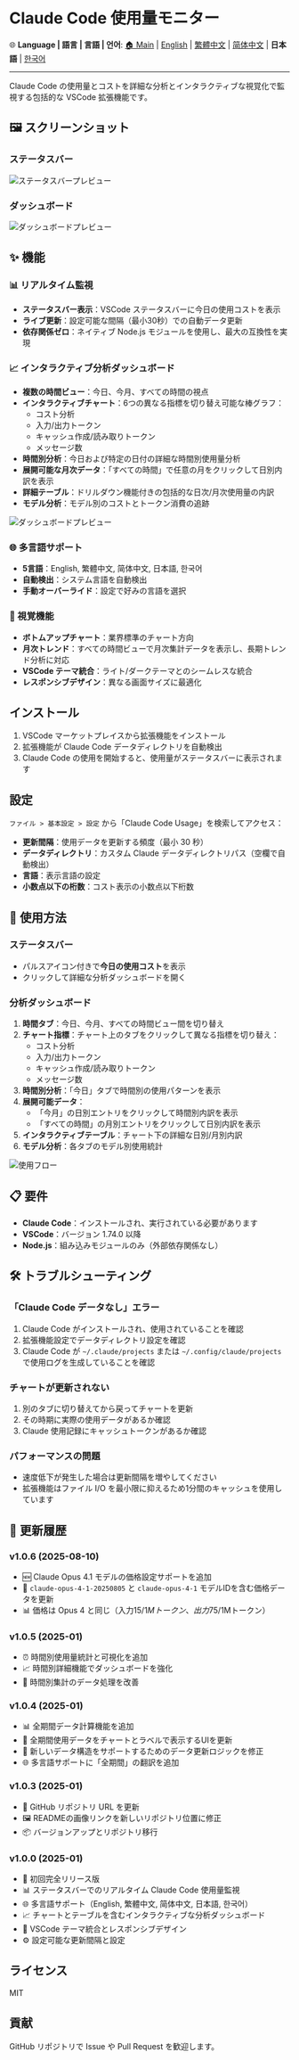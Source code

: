 # Claude Code 使用量モニター

🌐 **Language | 語言 | 言語 | 언어**: [🏠 Main](README.md) | [English](README-en.md) | [繁體中文](README-zh-TW.md) | [简体中文](README-zh-CN.md) | **日本語** | [한국어](README-ko.md)

---

Claude Code の使用量とコストを詳細な分析とインタラクティブな視覚化で監視する包括的な VSCode 拡張機能です。

## 🖼️ スクリーンショット

### ステータスバー

![ステータスバープレビュー](https://raw.githubusercontent.com/jack21/ClaudeCodeUsage/refs/heads/main/images/status-bar-preview.jpg)

### ダッシュボード

![ダッシュボードプレビュー](https://raw.githubusercontent.com/jack21/ClaudeCodeUsage/refs/heads/main/images/dashboard-preview.jpg)

## ✨ 機能

### 📊 リアルタイム監視

- **ステータスバー表示**：VSCode ステータスバーに今日の使用コストを表示
- **ライブ更新**：設定可能な間隔（最小30秒）での自動データ更新
- **依存関係ゼロ**：ネイティブ Node.js モジュールを使用し、最大の互換性を実現

### 📈 インタラクティブ分析ダッシュボード

- **複数の時間ビュー**：今日、今月、すべての時間の視点
- **インタラクティブチャート**：6つの異なる指標を切り替え可能な棒グラフ：
  - コスト分析
  - 入力/出力トークン
  - キャッシュ作成/読み取りトークン
  - メッセージ数
- **時間別分析**：今日および特定の日付の詳細な時間別使用量分析
- **展開可能な月次データ**：「すべての時間」で任意の月をクリックして日別内訳を表示
- **詳細テーブル**：ドリルダウン機能付きの包括的な日次/月次使用量の内訳
- **モデル分析**：モデル別のコストとトークン消費の追跡

![ダッシュボードプレビュー](images/dashboard-preview.png)

### 🌐 多言語サポート

- **5言語**：English, 繁體中文, 简体中文, 日本語, 한국어
- **自動検出**：システム言語を自動検出
- **手動オーバーライド**：設定で好みの言語を選択

### 🎨 視覚機能

- **ボトムアップチャート**：業界標準のチャート方向
- **月次トレンド**：すべての時間ビューで月次集計データを表示し、長期トレンド分析に対応
- **VSCode テーマ統合**：ライト/ダークテーマとのシームレスな統合
- **レスポンシブデザイン**：異なる画面サイズに最適化

## インストール

1. VSCode マーケットプレイスから拡張機能をインストール
2. 拡張機能が Claude Code データディレクトリを自動検出
3. Claude Code の使用を開始すると、使用量がステータスバーに表示されます

## 設定

`ファイル > 基本設定 > 設定` から「Claude Code Usage」を検索してアクセス：

- **更新間隔**：使用データを更新する頻度（最小 30 秒）
- **データディレクトリ**：カスタム Claude データディレクトリパス（空欄で自動検出）
- **言語**：表示言語の設定
- **小数点以下の桁数**：コスト表示の小数点以下桁数

## 🚀 使用方法

### ステータスバー

- パルスアイコン付きで**今日の使用コスト**を表示
- クリックして詳細な分析ダッシュボードを開く

### 分析ダッシュボード

1. **時間タブ**：今日、今月、すべての時間ビュー間を切り替え
2. **チャート指標**：チャート上のタブをクリックして異なる指標を切り替え：
   - コスト分析
   - 入力/出力トークン
   - キャッシュ作成/読み取りトークン
   - メッセージ数
3. **時間別分析**：「今日」タブで時間別の使用パターンを表示
4. **展開可能データ**：
   - 「今月」の日別エントリをクリックして時間別内訳を表示
   - 「すべての時間」の月別エントリをクリックして日別内訳を表示
5. **インタラクティブテーブル**：チャート下の詳細な日別/月別内訳
6. **モデル分析**：各タブのモデル別使用統計

![使用フロー](images/usage-flow.png)

## 📋 要件

- **Claude Code**：インストールされ、実行されている必要があります
- **VSCode**：バージョン 1.74.0 以降
- **Node.js**：組み込みモジュールのみ（外部依存関係なし）

## 🛠️ トラブルシューティング

### 「Claude Code データなし」エラー

1. Claude Code がインストールされ、使用されていることを確認
2. 拡張機能設定でデータディレクトリ設定を確認
3. Claude Code が `~/.claude/projects` または `~/.config/claude/projects` で使用ログを生成していることを確認

### チャートが更新されない

1. 別のタブに切り替えてから戻ってチャートを更新
2. その時期に実際の使用データがあるか確認
3. Claude 使用記録にキャッシュトークンがあるか確認

### パフォーマンスの問題

- 速度低下が発生した場合は更新間隔を増やしてください
- 拡張機能はファイル I/O を最小限に抑えるため1分間のキャッシュを使用しています

## 📝 更新履歴

### v1.0.6 (2025-08-10)
- 🆕 Claude Opus 4.1 モデルの価格設定サポートを追加
- 🔄 `claude-opus-4-1-20250805` と `claude-opus-4-1` モデルIDを含む価格データを更新
- 📊 価格は Opus 4 と同じ（入力$15/1Mトークン、出力$75/1Mトークン）

### v1.0.5 (2025-01)
- ⏰ 時間別使用量統計と可視化を追加
- 📈 時間別詳細機能でダッシュボードを強化
- 🔧 時間別集計のデータ処理を改善

### v1.0.4 (2025-01)
- 📊 全期間データ計算機能を追加
- 🎨 全期間使用データをチャートとラベルで表示するUIを更新
- 🔄 新しいデータ構造をサポートするためのデータ更新ロジックを修正
- 🌐 多言語サポートに「全期間」の翻訳を追加

### v1.0.3 (2025-01)
- 🔗 GitHub リポジトリ URL を更新
- 🖼️ READMEの画像リンクを新しいリポジトリ位置に修正
- 📦 バージョンアップとリポジトリ移行

### v1.0.0 (2025-01)
- 🎉 初回完全リリース版
- 📊 ステータスバーでのリアルタイム Claude Code 使用量監視
- 🌐 多言語サポート（English, 繁體中文, 简体中文, 日本語, 한국어）
- 📈 チャートとテーブルを含むインタラクティブな分析ダッシュボード
- 🎨 VSCode テーマ統合とレスポンシブデザイン
- ⚙️ 設定可能な更新間隔と設定

## ライセンス

MIT

## 貢献

GitHub リポジトリで Issue や Pull Request を歓迎します。